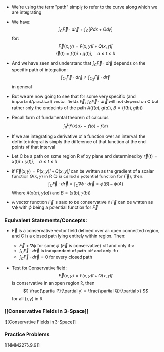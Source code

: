 - We're using the term "path" simply to refer to the curve along which we are integrating
- We have:
$$ \int_C \vec F\cdot d\vec r = \int_C[Pdx + Qdy] $$
	for:
$$ \vec F(x,y) = P(x,y)\hat i + Q(x,y)\hat j $$
$$ \vec r(t) = f(t)\hat i + g(t)\hat j, \quad a\leq t\leq b $$
- And we have seen and understand that $\int_C \vec F\cdot d\vec r$ depends on the specific path of integration:
$$ \int_{C_1}\vec F\cdot d\vec r\neq\int_{C_2}\vec F\cdot d\vec r $$
	in general
- But we are now going to see that for some very specific (and important/practical) vector fields $\vec F$, $\int_C\vec F\cdot d\vec r$ will not depend on C but rather only the endpoints of the path $A(f(a), g(a)),\; B=(f(b), g(b))$
- Recall form of fundamental theorem of calculus:
$$ \int_a^bf'(x)dx = f(b) - f(a) $$
- If we are integrating a derivative of a function over an interval, the definite integral is simply the difference of that function at the end points of that interval

- Let C be a path on some region R of xy plane and determined by $\vec r(t) = x(t)\hat i + y(t)\hat j, \quad a\leq t\leq b$
- if $\vec F(x,y) = P(x,y)\hat i + Q(x,y)\hat j$ can be written as the gradient of a scalar function $Q(x,y)$ in R (Q is called a potential function for $\vec F$), then:
$$ \int_C\vec F\cdot d\vec r = \int_C\nabla \phi\cdot d\vec r = \phi(B) - \phi(A) $$
	Where $A(x(a), y(a))$ and $B = (x(b), y(b))$

- A vector function $\vec F$ is said to be conservative if $\vec F$ can be written as $\nabla \phi$ with $\phi$ being a potential function for $\vec F$

### Equivalent Statements/Concepts:
- $\vec F$ is a conservative vector field defined over an open connected region, and C is a closed path lying entirely within region. Then:
	- $\vec F = \nabla\phi$ for some $\phi$ ($\vec F$ is conservative) \<If and only if:>
	- $\int_C \vec F\cdot d\vec r$ is independent of path \<if and only if:>
	- $\int_C\vec F\cdot d\vec r = 0$ for every closed path

- Test for Conservative field:
$$ \vec F(x,y) = P(x,y)\hat i + Q(x,y)\hat j $$
is conservative in an open region R, then
$$ \frac{\partial P}{\partial y} = \frac{\partial Q}{\partial x} $$
for all (x,y) in R

### [[Conservative Fields in 3-Space]]
![[Conservative Fields in 3-Space]]

### Practice Problems
[[NMM2276.9.9]]
